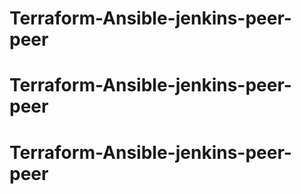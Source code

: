 # Terraform-Ansible-jenkins-peer-peer
# Terraform-Ansible-jenkins-peer-peer
# Terraform-Ansible-jenkins-peer-peer
